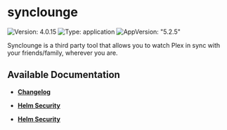 # synclounge

![Version: 4.0.15](https://img.shields.io/badge/Version-4.0.15-informational?style=flat-square) ![Type: application](https://img.shields.io/badge/Type-application-informational?style=flat-square) ![AppVersion: "5.2.5"](https://img.shields.io/badge/AppVersion-"5.2.5"-informational?style=flat-square)

Synclounge is a third party tool that allows you to watch Plex in sync with your friends/family, wherever you are.

## Available Documentation

- [**Changelog**](CHANGELOG)

- [**Helm Security**](container-security)

- [**Helm Security**](helm-security)

